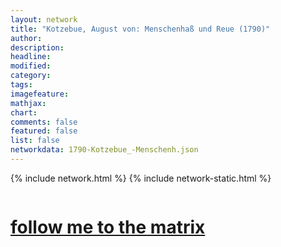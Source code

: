 ```yaml
---
layout: network
title: "Kotzebue, August von: Menschenhaß und Reue (1790)"
author:
description:
headline:
modified:
category:
tags: 
imagefeature: 
mathjax: 
chart: 
comments: false
featured: false
list: false
networkdata: 1790-Kotzebue_-Menschenh.json
---
```

{% include network.html %}
{% include network-static.html %}
<div class="row">
  <div class="small-5 small-centered columns"><a href="/matrix142"><h1>follow me to the matrix</h1></a>
</div>
</div>
